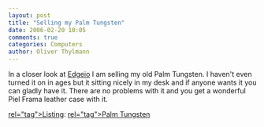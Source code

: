 ```yaml
---
layout: post
title: "Selling my Palm Tungsten"
date: 2006-02-20 10:05
comments: true
categories: Computers
author: Oliver Thylmann
---
```



In a closer look at [Edgeio](http://www.edgeio.com/) I am selling my old Palm Tungsten. I haven't even turned it on in ages but it sitting nicely in my desk and if anyone wants it you can gladly have it. There are no problems with it and you get a wonderful Piel Frama leather case with it.

[ rel=&quot;tag&quot;&gt;Listing](http://www.edgeio.com/tag/listing): [ rel=&quot;tag&quot;&gt;Palm Tungsten](http://wwww.edgeio.com/tag/palm+tungsten)


